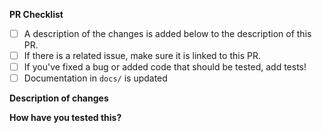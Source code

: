 **PR Checklist**

- [ ] A description of the changes is added below to the description of this PR.
- [ ] If there is a related issue, make sure it is linked to this PR.
- [ ] If you've fixed a bug or added code that should be tested, add tests!
- [ ] Documentation in `docs/` is updated

**Description of changes**
<!-- Please state what you've changed and how it might affect the user. -->

**How have you tested this?**
<!-- Please state how you have tested your changes (e.g. unit tests). -->
